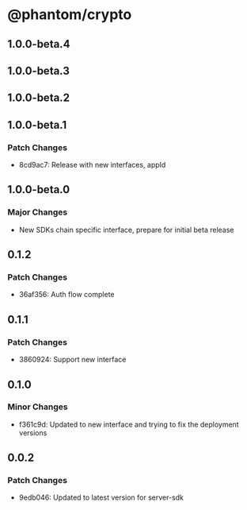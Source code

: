 # @phantom/crypto

## 1.0.0-beta.4

## 1.0.0-beta.3

## 1.0.0-beta.2

## 1.0.0-beta.1

### Patch Changes

- 8cd9ac7: Release with new interfaces, appId

## 1.0.0-beta.0

### Major Changes

- New SDKs chain specific interface, prepare for initial beta release

## 0.1.2

### Patch Changes

- 36af356: Auth flow complete

## 0.1.1

### Patch Changes

- 3860924: Support new interface

## 0.1.0

### Minor Changes

- f361c9d: Updated to new interface and trying to fix the deployment versions

## 0.0.2

### Patch Changes

- 9edb046: Updated to latest version for server-sdk
